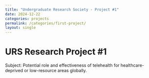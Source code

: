 ```yaml
---
title: "Undergraduate Research Society - Project #1"
date: 2024-12-22
categories: projects
permalink: /categories/first-project/
layout: single
---
```


# URS Research Project #1

Subject: Potential role and effectiveness of telehealth for healthcare-deprived or low-resource areas globally.
